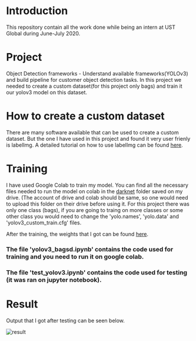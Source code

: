 # Introduction
This repository contain all the work done while being an intern at UST Global during June-July 2020.

# Project
Object Detection frameworks - Understand available frameworks(YOLOv3) and build pipeline for customer object detection tasks.
In this project we needed to create a custom dataset(for this project only bags) and train it our yolov3 model on this dataset.

# How to create a custom dataset
There are many software available that can be used to create a custom dataset. But the one I have used in this project and found it very user frienly is labelImg.
A detailed tutorial on how to use labelImg can be found [here](https://www.arunponnusamy.com/preparing-custom-dataset-for-training-yolo-object-detector.html).

# Training
I have used Google Colab to train my model. You can find all the necessary files needed to run the model on colab in the [darknet](https://drive.google.com/file/d/1rww_EWsWSreUeB6ZU3lkA7lMUzN8IOIK/view?usp=sharing) folder saved on my drive. (The account of drive and colab should be same, so one would need to upload this folder on their drive before using it.
    For this project there was only one class (bags), if you are going to traing on more classes or some other class you would need to change the 'yolo.names', 'yolo.data' and  'yolov3_custom_train.cfg' files.
    
 After the training, the weights that I got can be found [here](https://drive.google.com/drive/folders/122lGgaOn_Yowh5xq-p4MpIbqhpCnwZ9G?usp=sharing).
 
 ### The file 'yolov3_bagsd.ipynb' contains the code used for training and you need to run it on google colab.
 ### The file 'test_yolov3.ipynb' contains the code used for testing (it was ran on jupyter notebook).

# Result
Output that I got after testing can be seen below.

![result](https://user-images.githubusercontent.com/57894429/88966929-b6c7de00-d2ca-11ea-9963-c16a29f69ea2.PNG)
